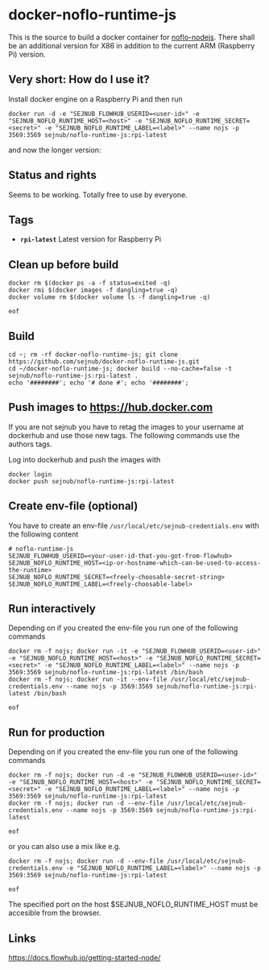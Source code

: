 # docker-noflo-runtime-js
This is the source to build a docker container for [noflo-nodejs](https://github.com/noflo/noflo-nodejs).
There shall be an additional version for X86 in addition to the current ARM (Raspberry Pi) version.

## Very short: How do I use it?
Install docker engine on a Raspberry Pi and then run 
    
    docker run -d -e "SEJNUB_FLOWHUB_USERID=<user-id>" -e "SEJNUB_NOFLO_RUNTIME_HOST=<host>" -e "SEJNUB_NOFLO_RUNTIME_SECRET=<secret>" -e "SEJNUB_NOFLO_RUNTIME_LABEL=<label>" --name nojs -p 3569:3569 sejnub/noflo-runtime-js:rpi-latest 
    
and now the longer version:


## Status and rights
Seems to be working. 
Totally free to use by everyone.


## Tags
  * **``rpi-latest``**  Latest version for Raspberry Pi


## Clean up before build
    docker rm $(docker ps -a -f status=exited -q)
    docker rmi $(docker images -f dangling=true -q)
    docker volume rm $(docker volume ls -f dangling=true -q)

    eof
    

## Build
    
    cd ~; rm -rf docker-noflo-runtime-js; git clone https://github.com/sejnub/docker-noflo-runtime-js.git
    cd ~/docker-noflo-runtime-js; docker build --no-cache=false -t sejnub/noflo-runtime-js:rpi-latest .
    echo '########'; echo '# done #'; echo '########';


## Push images to https://hub.docker.com

If you are not sejnub you have to retag the images to your username at dockerhub and use those new tags. The following commands use the authors tags.

Log into dockerhub and push the images with
    
    docker login
    docker push sejnub/noflo-runtime-js:rpi-latest


## Create env-file (optional)
You have to create an env-file `/usr/local/etc/sejnub-credentials.env` with the following content

    # noflo-runtime-js
    SEJNUB_FLOWHUB_USERID=<your-user-id-that-you-got-from-flowhub>
    SEJNUB_NOFLO_RUNTIME_HOST=<ip-or-hostname-which-can-be-used-to-access-the-runtime>
    SEJNUB_NOFLO_RUNTIME_SECRET=<freely-choosable-secret-string>
    SEJNUB_NOFLO_RUNTIME_LABEL=<freely-choosable-label>


## Run interactively

Depending on if you created the env-file you run one of the following commands

    docker rm -f nojs; docker run -it -e "SEJNUB_FLOWHUB_USERID=<user-id>" -e "SEJNUB_NOFLO_RUNTIME_HOST=<host>" -e "SEJNUB_NOFLO_RUNTIME_SECRET=<secret>" -e "SEJNUB_NOFLO_RUNTIME_LABEL=<label>" --name nojs -p 3569:3569 sejnub/noflo-runtime-js:rpi-latest /bin/bash
    docker rm -f nojs; docker run -it --env-file /usr/local/etc/sejnub-credentials.env --name nojs -p 3569:3569 sejnub/noflo-runtime-js:rpi-latest /bin/bash
    
    eof


## Run for production

Depending on if you created the env-file you run one of the following commands

    docker rm -f nojs; docker run -d -e "SEJNUB_FLOWHUB_USERID=<user-id>" -e "SEJNUB_NOFLO_RUNTIME_HOST=<host>" -e "SEJNUB_NOFLO_RUNTIME_SECRET=<secret>" -e "SEJNUB_NOFLO_RUNTIME_LABEL=<label>" --name nojs -p 3569:3569 sejnub/noflo-runtime-js:rpi-latest 
    docker rm -f nojs; docker run -d --env-file /usr/local/etc/sejnub-credentials.env --name nojs -p 3569:3569 sejnub/noflo-runtime-js:rpi-latest
    
    eof

or you can also use a mix like e.g.

    docker rm -f nojs; docker run -d --env-file /usr/local/etc/sejnub-credentials.env -e "SEJNUB_NOFLO_RUNTIME_LABEL=<label>" --name nojs -p 3569:3569 sejnub/noflo-runtime-js:rpi-latest
    
    eof



The specified port on the host $SEJNUB_NOFLO_RUNTIME_HOST must be accesible from the browser.


## Links
https://docs.flowhub.io/getting-started-node/


